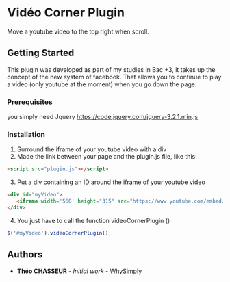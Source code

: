 # Vidéo Corner Plugin

Move a youtube video to the top right when scroll.

## Getting Started

This plugin was developed as part of my studies in Bac +3, it takes up the concept of the new system of facebook. That allows you to continue to play a video (only youtube at the moment) when you go down the page.

### Prerequisites

you simply need Jquery
https://code.jquery.com/jquery-3.2.1.min.js

### Installation

1. Surround the iframe of your youtube video with a div
2. Made the link between your page and the plugin.js file, like this: 
 ```html
 <script src="plugin.js"></script>
 ```
 3. Put a div containing an ID around the iframe of your youtube video
 ```html
<div id="myVideo">
    <iframe width='560' height="315" src="https://www.youtube.com/embed/P747cFg9y6Q" frameborder="0" allowfullscreen></iframe>
</div>
 ```
 4. You just have to call the function videoCornerPlugin ()
  ```javascript
  $('#myVideo').videoCornerPlugin();
 ```
## Authors

* **Théo CHASSEUR** - *Initial work* - [WhySimply](https://github.com/WhySimply)

